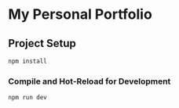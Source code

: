 # My Personal Portfolio



## Project Setup

```sh
npm install
```

### Compile and Hot-Reload for Development

```sh
npm run dev
```
